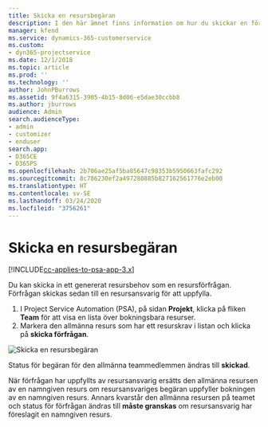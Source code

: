 ```yaml
---
title: Skicka en resursbegäran
description: I den här ämnet finns information om hur du skickar en förfrågan för en projektresurs.
manager: kfend
ms.service: dynamics-365-customerservice
ms.custom:
- dyn365-projectservice
ms.date: 12/1/2018
ms.topic: article
ms.prod: ''
ms.technology: ''
author: JohnPBurrows
ms.assetid: 9f4a6315-3905-4b15-8d06-e5dae30ccbb8
ms.author: jburrows
audience: Admin
search.audienceType:
- admin
- customizer
- enduser
search.app:
- D365CE
- D365PS
ms.openlocfilehash: 2b706ae25af5ba85647c98353b5950663fafc292
ms.sourcegitcommit: 8c786230ef2a497280885b827162561776e2eb00
ms.translationtype: HT
ms.contentlocale: sv-SE
ms.lasthandoff: 03/24/2020
ms.locfileid: "3756261"
---
```

# <a name="submit-a-resource-request"></a>Skicka en resursbegäran

[!INCLUDE[cc-applies-to-psa-app-3.x](../includes/cc-applies-to-psa-app-3x.md)]

Du kan skicka in ett genererat resursbehov som en resursförfrågan. Förfrågan skickas sedan till en resursansvarig för att uppfylla.

1. I Project Service Automation (PSA), på sidan **Projekt**, klicka på fliken **Team** för att visa en lista över bokningsbara resurser. 
2. Markera den allmänna resurs som har ett resurskrav i listan och klicka på **skicka förfrågan**.

![Skicka en resursbegäran](media/RM-how-to-18.png)

Status för begäran för den allmänna teammedlemmen ändras till **skickad**.

När förfrågan har uppfyllts av resursansvarig ersätts den allmänna resursen av en namngiven resurs om resursansvariges begäran uppfyller bokningen av en namngiven resurs. Annars kvarstår den allmänna resursen på teamet och status för förfrågan ändras till **måste granskas** om resursansvarig har föreslagit en namngiven resurs.
